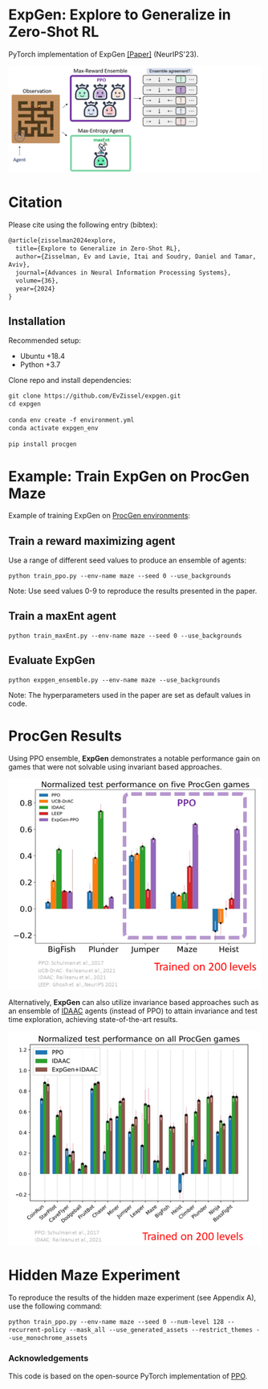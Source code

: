 # ExpGen: Explore to Generalize in Zero-Shot RL

PyTorch implementation of ExpGen [[Paper]](https://arxiv.org/abs/2306.03072) (NeurIPS'23).

![ExpGen Overview](./figures/gitHub_GIF.gif)

# Citation

Please cite using the following entry (bibtex):

```
@article{zisselman2024explore,
  title={Explore to Generalize in Zero-Shot RL},
  author={Zisselman, Ev and Lavie, Itai and Soudry, Daniel and Tamar, Aviv},
  journal={Advances in Neural Information Processing Systems},
  volume={36},
  year={2024}
}
```

## Installation

Recommended setup:

- Ubuntu +18.4
- Python +3.7

Clone repo and install dependencies:

```
git clone https://github.com/EvZissel/expgen.git
cd expgen

conda env create -f environment.yml
conda activate expgen_env

pip install procgen
```

# Example: Train ExpGen on ProcGen Maze
Example of training ExpGen on [ProcGen environments](https://openai.com/blog/procgen-benchmark/):

## Train a reward maximizing agent 
Use a range of different seed values to produce an ensemble of agents:
```
python train_ppo.py --env-name maze --seed 0 --use_backgrounds
```
Note: Use seed values 0-9 to reproduce the results presented in the paper.

## Train a maxEnt agent
```
python train_maxEnt.py --env-name maze --seed 0 --use_backgrounds
```
## Evaluate ExpGen
```
python expgen_ensemble.py --env-name maze --use_backgrounds
```

Note: The hyperparameters used in the paper are set as default values in code.


# ProcGen Results 
Using PPO ensemble, **ExpGen** demonstrates a notable performance gain on games that were not solvable using invariant based approaches.

![ProcGen Test Results expgen-ppo](./figures/results_expgen-ppo.png)

Alternatively, **ExpGen** can also utilize invariance based approaches such as an ensemble of [IDAAC](https://arxiv.org/abs/2102.10330) agents (instead of PPO) to attain invariance and test time exploration, achieving state-of-the-art results.

![ProcGen Test Results expgen-idaac](./figures/results_expgen-idaac.png)

# Hidden Maze Experiment 
To reproduce the results of the hidden maze experiment (see Appendix A), use the following command:
```
python train_ppo.py --env-name maze --seed 0 --num-level 128 --recurrent-policy --mask_all --use_generated_assets --restrict_themes --use_monochrome_assets
```
### Acknowledgements
This code is based on the open-source PyTorch implementation of [PPO](https://github.com/ikostrikov/pytorch-a2c-ppo-acktr-gail).

